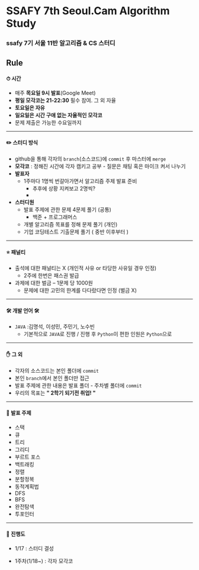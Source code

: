 # SSAFY 7th Seoul.Cam Algorithm Study

### ssafy 7기 서울 11반 알고리즘 & CS 스터디



## Rule

#### ⏱ 시간

- 매주 **목요일 9시 발표**(Google Meet)
- **평일 모각코는 21-22:30** 필수 참여. 그 외 자율
- **토요일은 자유**
- **일요일은 시간 구애 없는 자율적인 모각코**
- 문제 제출은 가능한 수요일까지

---------------------

#### ✏️ 스터디 방식

- github을 통해 각자의 `branch`(소스코드)에 `commit` 후 마스터에 `merge`
- **모각코** : 정해진 시간에 각자 캠키고 공부
                        - 질문은 채팅 혹은 마이크 켜서 나누기
- **발표자**
  - 1주마다 1명씩 번갈아가면서 알고리즘 주제 발표 준비
    - 추후에 상황 지켜보고 2명씩?
    - 
- **스터디원**
  - 발표 주제에 관한 문제 4문제 풀기 (공통)
    - 백준 + 프로그래머스
  - 개별 알고리즘 목표를 정해 문제 풀기 (개인)
  - 기업 코딩테스트 기출문제 풀기 ( 중반 이후부터 )

------------

#### ⭐️ 패널티

- 출석에 대한 패널티는 X (개인적 사유 or 타당한 사유일 경우 인정)
  - 2주에 한번은 패스권 발급
- 과제에 대한 벌금 – 1문제 당 1000원
  - 문제에 대한 고민의 한계를 다다랐다면 인정 (벌금 X)

------------

#### 🛠 개발 언어 🛠

- `JAVA`  :김명석, 이성민, 주민기,  노수빈
  - 기본적으로 `JAVA`로 진행 / 진행 후 `Python`이 편한 인원은 `Python`으로

------------

#### :hand: 그 외​ 

- 각자의 소스코드는 본인 폴더에 `commit`
- 본인 `branch`에서 본인 폴더만 접근
- 발표 주제에 관한 내용은 발표 폴더 - 주차별 폴더에 `commit`
- 우리의 목표는 **" 2학기 되기전 취업! "**

------------

#### 📌 발표 주제

- 스택
- 큐
- 트리
- 그리디
- 부르트 포스
- 백트래킹
- 정렬
- 분할정복
- 동적계획법 
- DFS
- BFS
- 완전탐색
- 투포인터

------------

####  :gift: 진행도 

- 1/17 : 스터디 결성

- 1주차(1/18~) : 각자 모각코